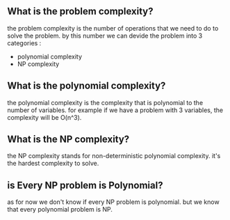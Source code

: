 ## What is the problem complexity?

the problem complexity is the number of operations that we need to do to solve the problem. 
by this number we can devide the problem into 3 categories :

* polynomial complexity
* NP complexity

## What is the polynomial complexity?

the polynomial complexity is the complexity that is polynomial to the number of variables.
for example if we have a problem with 3 variables, the complexity will be O(n^3).

## What is the NP complexity?

the NP complexity stands for non-deterministic polynomial complexity. it's the hardest complexity to solve.

## is Every NP problem is Polynomial?

as for now we don't know if every NP problem is polynomial. but we know that every polynomial problem is NP.

